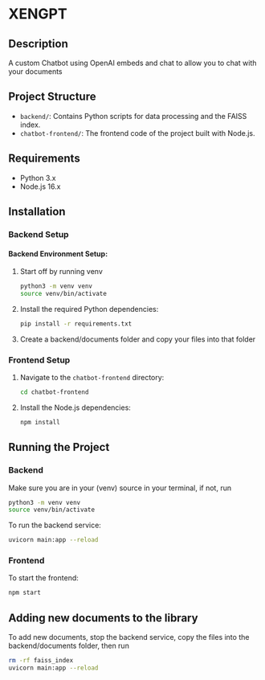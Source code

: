 # XENGPT

## Description
A custom Chatbot using OpenAI embeds and chat to allow you to chat with your documents

## Project Structure
- `backend/`: Contains Python scripts for data processing and the FAISS index.
- `chatbot-frontend/`: The frontend code of the project built with Node.js.

## Requirements
- Python 3.x
- Node.js 16.x

## Installation

### Backend Setup

#### Backend Environment Setup:

1. Start off by running venv
   ```bash
   python3 -m venv venv
   source venv/bin/activate
   ```

2. Install the required Python dependencies:
   ```bash
   pip install -r requirements.txt
   ```
3. Create a backend/documents folder and copy your files into that folder


### Frontend Setup
1. Navigate to the `chatbot-frontend` directory:
   ```bash
   cd chatbot-frontend
   ```
2. Install the Node.js dependencies:
   ```bash
   npm install
   ```

## Running the Project

### Backend

Make sure you are in your (venv) source in your terminal, if not, run 
   ```bash
   python3 -m venv venv
   source venv/bin/activate
   ```

To run the backend service:
   ```bash
   uvicorn main:app --reload
   ```

### Frontend
To start the frontend:
   ```bash
   npm start
   ```

## Adding new documents to the library

To add new documents, stop the backend service, copy the files into the backend/documents folder, then run
   ```bash
   rm -rf faiss_index
   uvicorn main:app --reload
   ```

